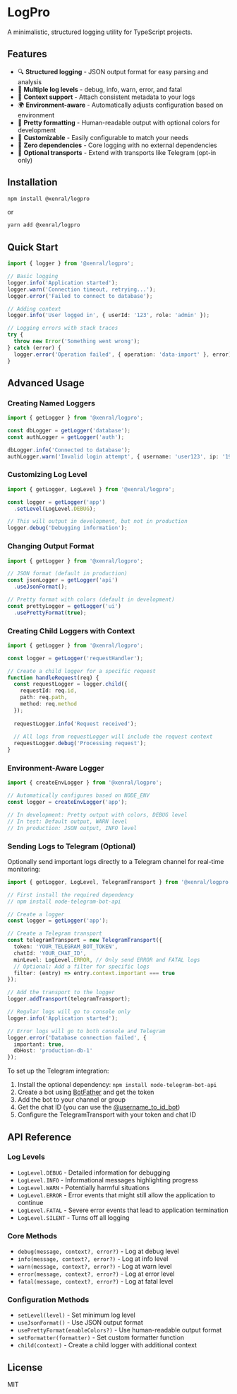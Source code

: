 # LogPro

A minimalistic, structured logging utility for TypeScript projects.

## Features

- 🔍 **Structured logging** - JSON output format for easy parsing and analysis
- 🔄 **Multiple log levels** - debug, info, warn, error, and fatal
- 🧩 **Context support** - Attach consistent metadata to your logs
- 🌍 **Environment-aware** - Automatically adjusts configuration based on environment
- 🎨 **Pretty formatting** - Human-readable output with optional colors for development
- 🔧 **Customizable** - Easily configurable to match your needs
- 🌱 **Zero dependencies** - Core logging with no external dependencies
- 📲 **Optional transports** - Extend with transports like Telegram (opt-in only)

## Installation

```bash
npm install @xenral/logpro
```

or

```bash
yarn add @xenral/logpro
```

## Quick Start

```typescript
import { logger } from '@xenral/logpro';

// Basic logging
logger.info('Application started');
logger.warn('Connection timeout, retrying...');
logger.error('Failed to connect to database');

// Adding context
logger.info('User logged in', { userId: '123', role: 'admin' });

// Logging errors with stack traces
try {
  throw new Error('Something went wrong');
} catch (error) {
  logger.error('Operation failed', { operation: 'data-import' }, error);
}
```

## Advanced Usage

### Creating Named Loggers

```typescript
import { getLogger } from '@xenral/logpro';

const dbLogger = getLogger('database');
const authLogger = getLogger('auth');

dbLogger.info('Connected to database');
authLogger.warn('Invalid login attempt', { username: 'user123', ip: '192.168.1.1' });
```

### Customizing Log Level

```typescript
import { getLogger, LogLevel } from '@xenral/logpro';

const logger = getLogger('app')
  .setLevel(LogLevel.DEBUG);

// This will output in development, but not in production
logger.debug('Debugging information');
```

### Changing Output Format

```typescript
import { getLogger } from '@xenral/logpro';

// JSON format (default in production)
const jsonLogger = getLogger('api')
  .useJsonFormat();

// Pretty format with colors (default in development)
const prettyLogger = getLogger('ui')
  .usePrettyFormat(true);
```

### Creating Child Loggers with Context

```typescript
import { getLogger } from '@xenral/logpro';

const logger = getLogger('requestHandler');

// Create a child logger for a specific request
function handleRequest(req) {
  const requestLogger = logger.child({
    requestId: req.id,
    path: req.path,
    method: req.method
  });
  
  requestLogger.info('Request received');
  
  // All logs from requestLogger will include the request context
  requestLogger.debug('Processing request');
}
```

### Environment-Aware Logger

```typescript
import { createEnvLogger } from '@xenral/logpro';

// Automatically configures based on NODE_ENV
const logger = createEnvLogger('app');

// In development: Pretty output with colors, DEBUG level
// In test: Default output, WARN level
// In production: JSON output, INFO level
```

### Sending Logs to Telegram (Optional)

Optionally send important logs directly to a Telegram channel for real-time monitoring:

```typescript
import { getLogger, LogLevel, TelegramTransport } from '@xenral/logpro';

// First install the required dependency
// npm install node-telegram-bot-api

// Create a logger
const logger = getLogger('app');

// Create a Telegram transport
const telegramTransport = new TelegramTransport({
  token: 'YOUR_TELEGRAM_BOT_TOKEN',
  chatId: 'YOUR_CHAT_ID',
  minLevel: LogLevel.ERROR, // Only send ERROR and FATAL logs
  // Optional: Add a filter for specific logs
  filter: (entry) => entry.context.important === true
});

// Add the transport to the logger
logger.addTransport(telegramTransport);

// Regular logs will go to console only
logger.info('Application started');

// Error logs will go to both console and Telegram
logger.error('Database connection failed', { 
  important: true,
  dbHost: 'production-db-1'
});
```

To set up the Telegram integration:

1. Install the optional dependency: `npm install node-telegram-bot-api`
2. Create a bot using [BotFather](https://t.me/botfather) and get the token
3. Add the bot to your channel or group
4. Get the chat ID (you can use the [@username_to_id_bot](https://t.me/username_to_id_bot))
5. Configure the TelegramTransport with your token and chat ID

## API Reference

### Log Levels

- `LogLevel.DEBUG` - Detailed information for debugging
- `LogLevel.INFO` - Informational messages highlighting progress
- `LogLevel.WARN` - Potentially harmful situations
- `LogLevel.ERROR` - Error events that might still allow the application to continue
- `LogLevel.FATAL` - Severe error events that lead to application termination
- `LogLevel.SILENT` - Turns off all logging

### Core Methods

- `debug(message, context?, error?)` - Log at debug level
- `info(message, context?, error?)` - Log at info level
- `warn(message, context?, error?)` - Log at warn level
- `error(message, context?, error?)` - Log at error level
- `fatal(message, context?, error?)` - Log at fatal level

### Configuration Methods

- `setLevel(level)` - Set minimum log level
- `useJsonFormat()` - Use JSON output format
- `usePrettyFormat(enableColors?)` - Use human-readable output format
- `setFormatter(formatter)` - Set custom formatter function
- `child(context)` - Create a child logger with additional context

## License

MIT 